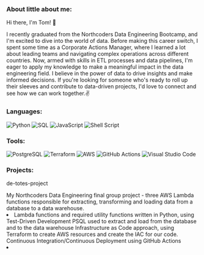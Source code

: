 <h3> About little about me:</h3>
Hi there, I'm Tom! 👋
<p></p>
I recently graduated from the Northcoders Data Engineering Bootcamp, and I'm excited to dive into the world of data. Before making this career switch, I spent some time as a Corporate Actions Manager, where I learned a lot about leading teams and navigating complex operations across different countries. Now, armed with skills in ETL processes and data pipelines, I'm eager to apply my knowledge to make a meaningful impact in the data engineering field. I believe in the power of data to drive insights and make informed decisions. If you're looking for someone who's ready to roll up their sleeves and contribute to data-driven projects, I'd love to connect and see how we can work together.✌

<h3> Languages:</h3>
<p>
<a target="_blank"><img alt="Python" src="https://img.shields.io/badge/Python-3776AB.svg?style=for-the-badge&logo=Python&logoColor=white"/></a> 
<a target="_blank"><img alt="SQL" src="https://img.shields.io/badge/SQL-3776AB.svg?style=for-the-badge&logo=microsoft-sql-server&logoColor=white"/></a>
<a target="_blank"><img alt="JavaScript" src="https://img.shields.io/badge/javascript-%23323330.svg?style=for-the-badge&logo=javascript&logoColor=%23F7DF1E"/></a>
<a target="_blank"><img alt="Shell Script" src="https://img.shields.io/badge/shell_script-%23121011.svg?style=for-the-badge&logo=gnu-bash&logoColor=white"/></a> 
</p>

<h3> Tools:</h3>
<p>
<a target="_blank"><img alt="PostgreSQL" src="https://img.shields.io/badge/postgres-%23316192.svg?style=for-the-badge&logo=postgresql&logoColor=white"/></a>
<a target="_blank"><img alt="Terraform" src="https://img.shields.io/badge/terraform-%235835CC.svg?style=for-the-badge&logo=terraform&logoColor=white"/></a>
<a target="_blank"><img alt="AWS" src="https://img.shields.io/badge/AWS-%23FF9900.svg?style=for-the-badge&logo=amazon-aws&logoColor=white"/></a>
<a target="_blank"><img alt="GitHub Actions" src="https://img.shields.io/badge/github%20actions-%232671E5.svg?style=for-the-badge&logo=githubactions&logoColor=white"/></a>
<a target="_blank"><img alt="Visual Studio Code" src="https://img.shields.io/badge/Visual%20Studio%20Code-007ACC.svg?style=for-the-badge&logo=Visual-Studio-Code&logoColor=white"/></a>   
</p>

<h3>Projects:</h3>

de-totes-project
<p></p>
<u1>My Northcoders Data Engineering final group project - three AWS Lambda functions responsible for extracting, transforming and loading data from a database to a data warehouse.
<li>Lambda functions and required utility functions written in Python, using Test-Driven Development
PSQL used to extract and load from the database and to the data warehouse
Infrastructure as Code approach, using Terraform to create AWS resources and create the IAC for our code.
Continuous Integration/Continuous Deployment using GitHub Actions<li></u1>

